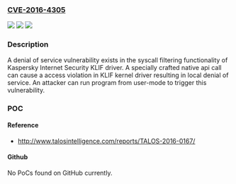 ### [CVE-2016-4305](https://cve.mitre.org/cgi-bin/cvename.cgi?name=CVE-2016-4305)
![](https://img.shields.io/static/v1?label=Product&message=Internet%20Security&color=blue)
![](https://img.shields.io/static/v1?label=Version&message=16.0.0%2C%20KLIF%20driver%20version%2010.0.0.1532%20&color=brightgreen)
![](https://img.shields.io/static/v1?label=Vulnerability&message=unspecified&color=brightgreen)

### Description

A denial of service vulnerability exists in the syscall filtering functionality of Kaspersky Internet Security KLIF driver. A specially crafted native api call can cause a access violation in KLIF kernel driver resulting in local denial of service. An attacker can run program from user-mode to trigger this vulnerability.

### POC

#### Reference
- http://www.talosintelligence.com/reports/TALOS-2016-0167/

#### Github
No PoCs found on GitHub currently.


